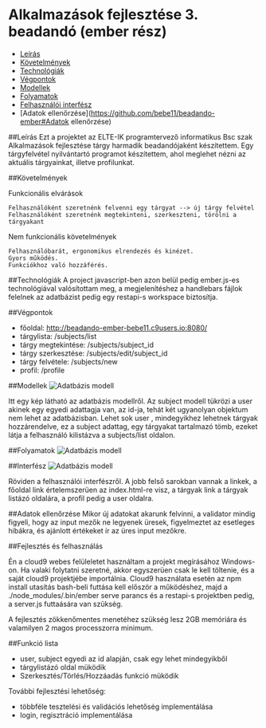 # Alkalmazások fejlesztése 3. beadandó (ember rész)
- [Leírás](https://github.com/bebe11/beadando-ember#leírás)
- [Követelmények](https://github.com/bebe11/beadando-ember#követelmények)
- [Technológiák](https://github.com/bebe11/beadando-ember#technológiák)
- [Végpontok](https://github.com/bebe11/beadando-ember#végpontok)
- [Modellek](https://github.com/bebe11/beadando-ember#modellek)
- [Folyamatok](https://github.com/bebe11/beadando-ember#folyamatok)
- [Felhasználói interfész](https://github.com/bebe11/beadando-ember#interfész)
- [Adatok ellenőrzése](https://github.com/bebe11/beadando-ember#Adatok ellenőrzése)


##Leírás
Ezt a projektet az ELTE-IK programtervező informatikus Bsc szak Alkalmazások fejlesztése tárgy harmadik
beadandójaként készítettem. Egy tárgyfelvétel nyilvántartó programot készítettem, ahol meglehet nézni az 
aktuális tárgyainkat, illetve profilunkat.


##Követelmények

Funkcionális elvárások

    Felhasználóként szeretnénk felvenni egy tárgyat --> új tárgy felvétel
    Felhasználóként szeretnénk megtekinteni, szerkeszteni, törölni a tárgyakant

Nem funkcionális követelmények

    Felhasználóbarát, ergonomikus elrendezés és kinézet.
    Gyors működés.
    Funkciókhoz való hozzáférés.


##Technológiák
A project javascript-ben azon belül pedig ember.js-es technológiával valósítottam meg, a megjelenítéshez
a handlebars fájlok felelnek az adatbázist pedig egy restapi-s workspace biztosítja.
 

##Végpontok

 * főoldal: http://beadando-ember-bebe11.c9users.io:8080/
 * tárgylista: /subjects/list
 * tárgy megtekintése: /subjects/subject_id
 * tárgy szerkesztése: /subjects/edit/subject_id
 * tárgy felvétele: /subjects/new
 * profil: /profile
 


##Modellek
![Adatbázis modell](https://github.com/bebe11/beadando-ember/blob/master/nomnoml.png)

Itt egy kép látható az adatbázis modellről. Az subject modell tükrözi a user akinek egy egyedi adattagja van,
az id-ja, tehát két ugyanolyan objektum nem lehet az adatbázisban. Lehet sok user , mindegyikhez lehetnek
tárgyak hozzárendelve, ez a subject adattag, egy tárgyakat tartalmazó tömb, ezeket látja a felhasználó kilistázva a
subjects/list oldalon. 

##Folyamatok
![Adatbázis modell](https://github.com/bebe11/beadando-ember/blob/master/Névtelen1.png)


##Interfész
![Adatbázis modell](https://github.com/bebe11/beadando-ember/blob/master/Névtelen.png)

Röviden a felhasználói interfészről. A jobb felső sarokban vannak a linkek, a főoldal link értelemszerüen az index.html-re visz,
a tárgyak link a tárgyak listázó oldalára, a profil pedig a user oldalra.


##Adatok ellenőrzése
Mikor új adatokat akarunk felvinni, a validator mindig figyeli, hogy az input mezők ne legyenek üresek, figyelmeztet az esetleges
hibákra, és ajánlott értékeket ír az üres input mezőkre.

##Fejlesztés és felhasználás


Én a cloud9 webes felüleletet használtam a projekt megírásához Windows-on. Ha valaki folytatni szeretné,
akkor egyszerüen csak le kell töltenie, és a saját cloud9 projektjébe importálnia. Cloud9 használata esetén az npm install utasítás bash-beli futtása kell először a működéshez, majd a ./node_modules/.bin/ember serve parancs és a restapi-s projektben pedig, a server.js futtaására van szükség.

A fejlesztés zökkenőmentes menetéhez szükség lesz 2GB memóriára és valamilyen 2 magos processzorra minimum.


##Funkció lista 


- user, subject egyedi az id alapján, csak egy lehet mindegyikből
- tárgylistázó oldal müködik
- Szerkesztés/Törlés/Hozzáadás funkció müködik

További fejlesztési lehetőség:
- többféle tesztelési és validációs lehetőség implementálása
- login, regisztráció implementálása

